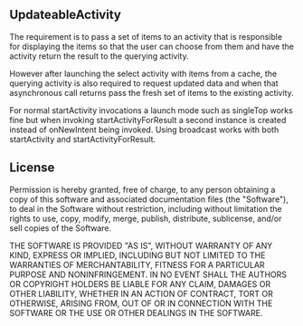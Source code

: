 ## UpdateableActivity

The requirement is to pass a set of items to an activity that is responsible for displaying the items so that the user can choose from them and have the activity return the result to the querying activity.

However after launching the select activity with items from a cache, the querying activity is also required to request updated data and when that asynchronous call returns pass the fresh set of items to the existing activity.

For normal startActivity invocations a launch mode such as singleTop works fine but when invoking startActivityForResult a second instance is created instead of onNewIntent being invoked. Using broadcast works with both startActivity and startActivityForResult.

## License

Permission is hereby granted, free of charge, to any person obtaining a copy
of this software and associated documentation files (the "Software"), to deal
in the Software without restriction, including without limitation the rights
to use, copy, modify, merge, publish, distribute, sublicense, and/or sell
copies of the Software.

THE SOFTWARE IS PROVIDED "AS IS", WITHOUT WARRANTY OF ANY KIND, EXPRESS OR
IMPLIED, INCLUDING BUT NOT LIMITED TO THE WARRANTIES OF MERCHANTABILITY,
FITNESS FOR A PARTICULAR PURPOSE AND NONINFRINGEMENT. IN NO EVENT SHALL THE
AUTHORS OR COPYRIGHT HOLDERS BE LIABLE FOR ANY CLAIM, DAMAGES OR OTHER
LIABILITY, WHETHER IN AN ACTION OF CONTRACT, TORT OR OTHERWISE, ARISING FROM,
OUT OF OR IN CONNECTION WITH THE SOFTWARE OR THE USE OR OTHER DEALINGS IN THE
SOFTWARE.